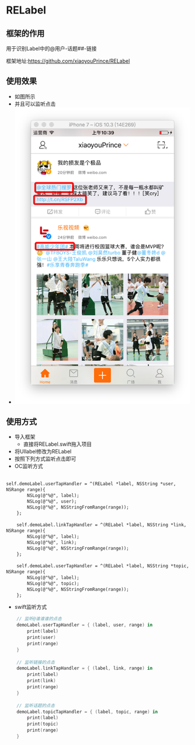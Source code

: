 # RELabel

## 框架的作用

用于识别Label中的@用户-话题##-链接

框架地址:https://github.com/xiaoyouPrince/RELabel

## 使用效果

* 如图所示
* 并且可以监听点击
* ![RELabel-w140](Image/RELabel.png)

## 使用方式

- 导入框架
  - 直接将RELabel.swift拖入项目
- 将UIlabel修改为RELabel
- 按照下列方式监听点击即可
- OC监听方式

```objc

self.demoLabel.userTapHandler = ^(RELabel *label, NSString *user, NSRange range){
        NSLog(@"%@", label);
        NSLog(@"%@", user);
        NSLog(@"%@", NSStringFromRange(range));
    };
    
    self.demoLabel.linkTapHandler = ^(RELabel *label, NSString *link, NSRange range){
        NSLog(@"%@", label);
        NSLog(@"%@", link);
        NSLog(@"%@", NSStringFromRange(range));
    };
    
    self.demoLabel.userTapHandler = ^(RELabel *label, NSString *topic, NSRange range){
        NSLog(@"%@", label);
        NSLog(@"%@", topic);
        NSLog(@"%@", NSStringFromRange(range));
    };

```
    
 
- swift监听方式

```swift
    // 监听@谁谁谁的点击
    demoLabel.userTapHandler = { (label, user, range) in
        print(label)
        print(user)
        print(range)
    }
    
    // 监听链接的点击
    demoLabel.linkTapHandler = { (label, link, range) in
        print(label)
        print(link)
        print(range)
    }
    
    // 监听话题的点击
    demoLabel.topicTapHandler = { (label, topic, range) in
        print(label)
        print(topic)
        print(range)
    }
``` 
